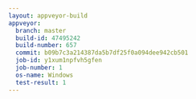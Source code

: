 ```yaml
---
layout: appveyor-build
appveyor:
  branch: master
  build-id: 47495242
  build-number: 657
  commit: b09b7c3a214387da5b7df25f0a094dee942cb501
  job-id: y1xum1npfvh5gfen
  job-number: 1
  os-name: Windows
  test-result: 1
---
```

